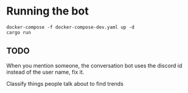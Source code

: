 # Running the bot

```
docker-compose -f docker-compose-dev.yaml up -d
cargo run
```

## TODO

When you mention someone, the conversation bot uses the discord id instead of the user name, fix it.

Classify things people talk about to find trends
